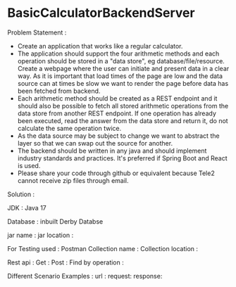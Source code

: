 # BasicCalculatorBackendServer

Problem Statement : 
- Create an application that works like a regular calculator.
- The application should support the four arithmetic methods and each operation should be stored in a "data store", eg database/file/resource. Create a webpage where the user can initiate and present data in a clear way. As it is important that load times of the page are low and the data source can at times be slow we want to render the page before data has been fetched from backend.
- Each arithmetic method should be created as a REST endpoint and it should also be possible to fetch all stored arithmetic operations from the data store from another REST endpoint. If one operation has already been executed, read the answer from the data store and return it, do not calculate the same operation twice.
- As the data source may be subject to change we want to abstract the layer so that we can swap out the source for another.
- The backend should be written in any java and should implement industry standards and practices. It's preferred if Spring Boot and React is used.
- Please share your code through github or equivalent because Tele2 cannot receive zip files through email.

Solution :

JDK : Java 17

Database : inbuilt Derby Databse

jar name :
jar location :

For Testing used : Postman
Collection name :
Collection location :

Rest api :
Get :
Post :
Find by operation :

Different Scenario Examples :
url :
request:
response:

